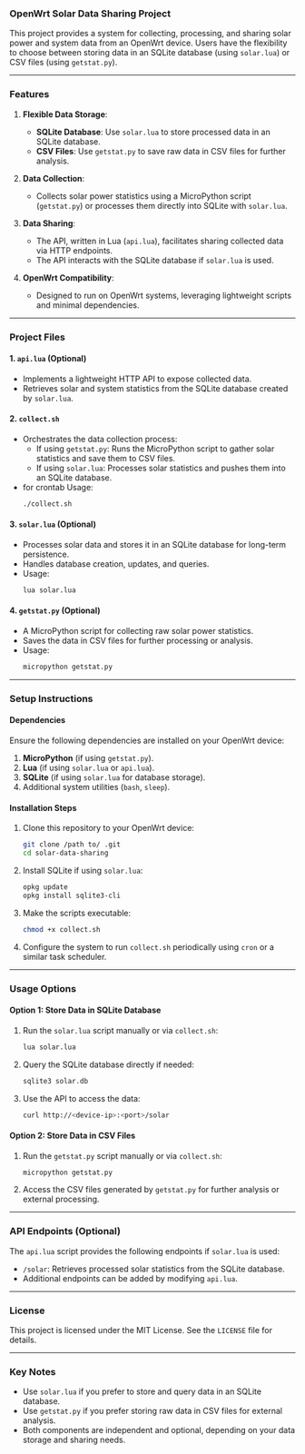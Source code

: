 
### OpenWrt Solar Data Sharing Project

This project provides a system for collecting, processing, and sharing solar power and system data from an OpenWrt device. Users have the flexibility to choose between storing data in an SQLite database (using `solar.lua`) or CSV files (using `getstat.py`).

---

### **Features**

1. **Flexible Data Storage**:
   - **SQLite Database**: Use `solar.lua` to store processed data in an SQLite database.
   - **CSV Files**: Use `getstat.py` to save raw data in CSV files for further analysis.

2. **Data Collection**:
   - Collects solar power statistics using a MicroPython script (`getstat.py`) or processes them directly into SQLite with `solar.lua`.

3. **Data Sharing**:
   - The API, written in Lua (`api.lua`), facilitates sharing collected data via HTTP endpoints.
   - The API interacts with the SQLite database if `solar.lua` is used.

4. **OpenWrt Compatibility**:
   - Designed to run on OpenWrt systems, leveraging lightweight scripts and minimal dependencies.

---

### **Project Files**

#### **1. `api.lua`** (Optional)
   - Implements a lightweight HTTP API to expose collected data.
   - Retrieves solar and system statistics from the SQLite database created by `solar.lua`.

#### **2. `collect.sh`**
   - Orchestrates the data collection process:
     - If using `getstat.py`: Runs the MicroPython script to gather solar statistics and save them to CSV files.
     - If using `solar.lua`: Processes solar statistics and pushes them into an SQLite database.
   - for crontab Usage:
     ```bash
     ./collect.sh
     ```

#### **3. `solar.lua`** (Optional)
   - Processes solar data and stores it in an SQLite database for long-term persistence.
   - Handles database creation, updates, and queries.
   - Usage:
     ```bash
     lua solar.lua
     ```

#### **4. `getstat.py`** (Optional)
   - A MicroPython script for collecting raw solar power statistics.
   - Saves the data in CSV files for further processing or analysis.
   - Usage:
     ```bash
     micropython getstat.py
     ```

---

### **Setup Instructions**

#### **Dependencies**
Ensure the following dependencies are installed on your OpenWrt device:
1. **MicroPython** (if using `getstat.py`).
2. **Lua** (if using `solar.lua` or `api.lua`).
3. **SQLite** (if using `solar.lua` for database storage).
4. Additional system utilities (`bash`, `sleep`).

#### **Installation Steps**
1. Clone this repository to your OpenWrt device:
   ```bash
   git clone /path to/ .git
   cd solar-data-sharing
   ```
2. Install SQLite if using `solar.lua`:
   ```bash
   opkg update
   opkg install sqlite3-cli
   ```
3. Make the scripts executable:
   ```bash
   chmod +x collect.sh
   ```
4. Configure the system to run `collect.sh` periodically using `cron` or a similar task scheduler.

---

### **Usage Options**

#### **Option 1: Store Data in SQLite Database**
1. Run the `solar.lua` script manually or via `collect.sh`:
   ```bash
   lua solar.lua
   ```

2. Query the SQLite database directly if needed:
   ```bash
   sqlite3 solar.db
   ```

3. Use the API to access the data:
   ```bash
   curl http://<device-ip>:<port>/solar
   ```

#### **Option 2: Store Data in CSV Files**
1. Run the `getstat.py` script manually or via `collect.sh`:
   ```bash
   micropython getstat.py
   ```

2. Access the CSV files generated by `getstat.py` for further analysis or external processing.

---

### **API Endpoints** (Optional)
The `api.lua` script provides the following endpoints if `solar.lua` is used:
- `/solar`: Retrieves processed solar statistics from the SQLite database.
- Additional endpoints can be added by modifying `api.lua`.

---

### **License**

This project is licensed under the MIT License. See the `LICENSE` file for details.

---

### **Key Notes**
- Use `solar.lua` if you prefer to store and query data in an SQLite database.
- Use `getstat.py` if you prefer storing raw data in CSV files for external analysis.
- Both components are independent and optional, depending on your data storage and sharing needs.